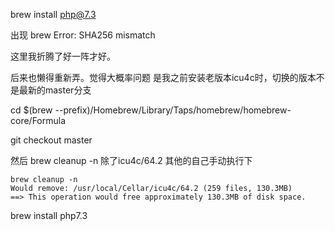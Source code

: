 brew install php@7.3

出现 brew Error: SHA256 mismatch

这里我折腾了好一阵才好。

后来也懒得重新弄。觉得大概率问题 是我之前安装老版本icu4c时，切换的版本不是最新的master分支


cd $(brew --prefix)/Homebrew/Library/Taps/homebrew/homebrew-core/Formula

git checkout master

然后 brew cleanup -n 除了icu4c/64.2 其他的自己手动执行下


```
brew cleanup -n                                                
Would remove: /usr/local/Cellar/icu4c/64.2 (259 files, 130.3MB)
==> This operation would free approximately 130.3MB of disk space.
```

brew install php7.3



